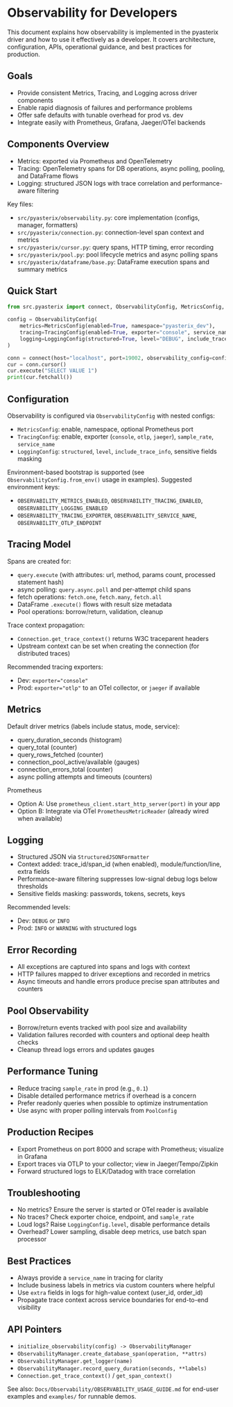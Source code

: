 # Observability for Developers

This document explains how observability is implemented in the pyasterix driver and how to use it effectively as a developer. It covers architecture, configuration, APIs, operational guidance, and best practices for production.

## Goals
- Provide consistent Metrics, Tracing, and Logging across driver components
- Enable rapid diagnosis of failures and performance problems
- Offer safe defaults with tunable overhead for prod vs. dev
- Integrate easily with Prometheus, Grafana, Jaeger/OTel backends

## Components Overview
- Metrics: exported via Prometheus and OpenTelemetry
- Tracing: OpenTelemetry spans for DB operations, async polling, pooling, and DataFrame flows
- Logging: structured JSON logs with trace correlation and performance-aware filtering

Key files:
- `src/pyasterix/observability.py`: core implementation (configs, manager, formatters)
- `src/pyasterix/connection.py`: connection-level span context and metrics
- `src/pyasterix/cursor.py`: query spans, HTTP timing, error recording
- `src/pyasterix/pool.py`: pool lifecycle metrics and async polling spans
- `src/pyasterix/dataframe/base.py`: DataFrame execution spans and summary metrics

## Quick Start
```python
from src.pyasterix import connect, ObservabilityConfig, MetricsConfig, TracingConfig, LoggingConfig

config = ObservabilityConfig(
    metrics=MetricsConfig(enabled=True, namespace="pyasterix_dev"),
    tracing=TracingConfig(enabled=True, exporter="console", service_name="pyasterix-client-dev"),
    logging=LoggingConfig(structured=True, level="DEBUG", include_trace_info=True)
)

conn = connect(host="localhost", port=19002, observability_config=config)
cur = conn.cursor()
cur.execute("SELECT VALUE 1")
print(cur.fetchall())
```

## Configuration
Observability is configured via `ObservabilityConfig` with nested configs:
- `MetricsConfig`: enable, namespace, optional Prometheus port
- `TracingConfig`: enable, exporter (`console`, `otlp`, `jaeger`), `sample_rate`, `service_name`
- `LoggingConfig`: `structured`, `level`, `include_trace_info`, sensitive fields masking

Environment-based bootstrap is supported (see `ObservabilityConfig.from_env()` usage in examples). Suggested environment keys:
- `OBSERVABILITY_METRICS_ENABLED`, `OBSERVABILITY_TRACING_ENABLED`, `OBSERVABILITY_LOGGING_ENABLED`
- `OBSERVABILITY_TRACING_EXPORTER`, `OBSERVABILITY_SERVICE_NAME`, `OBSERVABILITY_OTLP_ENDPOINT`

## Tracing Model
Spans are created for:
- `query.execute` (with attributes: url, method, params count, processed statement hash)
- async polling: `query.async.poll` and per-attempt child spans
- fetch operations: `fetch.one`, `fetch.many`, `fetch.all`
- DataFrame `.execute()` flows with result size metadata
- Pool operations: borrow/return, validation, cleanup

Trace context propagation:
- `Connection.get_trace_context()` returns W3C traceparent headers
- Upstream context can be set when creating the connection (for distributed traces)

Recommended tracing exporters:
- Dev: `exporter="console"`
- Prod: `exporter="otlp"` to an OTel collector, or `jaeger` if available

## Metrics
Default driver metrics (labels include status, mode, service):
- query_duration_seconds (histogram)
- query_total (counter)
- query_rows_fetched (counter)
- connection_pool_active/available (gauges)
- connection_errors_total (counter)
- async polling attempts and timeouts (counters)

Prometheus
- Option A: Use `prometheus_client.start_http_server(port)` in your app
- Option B: Integrate via OTel `PrometheusMetricReader` (already wired when available)

## Logging
- Structured JSON via `StructuredJSONFormatter`
- Context added: trace_id/span_id (when enabled), module/function/line, extra fields
- Performance-aware filtering suppresses low-signal debug logs below thresholds
- Sensitive fields masking: passwords, tokens, secrets, keys

Recommended levels:
- Dev: `DEBUG` or `INFO`
- Prod: `INFO` or `WARNING` with structured logs

## Error Recording
- All exceptions are captured into spans and logs with context
- HTTP failures mapped to driver exceptions and recorded in metrics
- Async timeouts and handle errors produce precise span attributes and counters

## Pool Observability
- Borrow/return events tracked with pool size and availability
- Validation failures recorded with counters and optional deep health checks
- Cleanup thread logs errors and updates gauges

## Performance Tuning
- Reduce tracing `sample_rate` in prod (e.g., `0.1`)
- Disable detailed performance metrics if overhead is a concern
- Prefer readonly queries when possible to optimize instrumentation
- Use async with proper polling intervals from `PoolConfig`

## Production Recipes
- Export Prometheus on port 8000 and scrape with Prometheus; visualize in Grafana
- Export traces via OTLP to your collector; view in Jaeger/Tempo/Zipkin
- Forward structured logs to ELK/Datadog with trace correlation

## Troubleshooting
- No metrics? Ensure the server is started or OTel reader is available
- No traces? Check exporter choice, endpoint, and `sample_rate`
- Loud logs? Raise `LoggingConfig.level`, disable performance details
- Overhead? Lower sampling, disable deep metrics, use batch span processor

## Best Practices
- Always provide a `service_name` in tracing for clarity
- Include business labels in metrics via custom counters where helpful
- Use `extra` fields in logs for high-value context (user_id, order_id)
- Propagate trace context across service boundaries for end-to-end visibility

## API Pointers
- `initialize_observability(config) -> ObservabilityManager`
- `ObservabilityManager.create_database_span(operation, **attrs)`
- `ObservabilityManager.get_logger(name)`
- `ObservabilityManager.record_query_duration(seconds, **labels)`
- `Connection.get_trace_context()` / `get_span_context()`

See also: `Docs/Observability/OBSERVABILITY_USAGE_GUIDE.md` for end-user examples and `examples/` for runnable demos.
